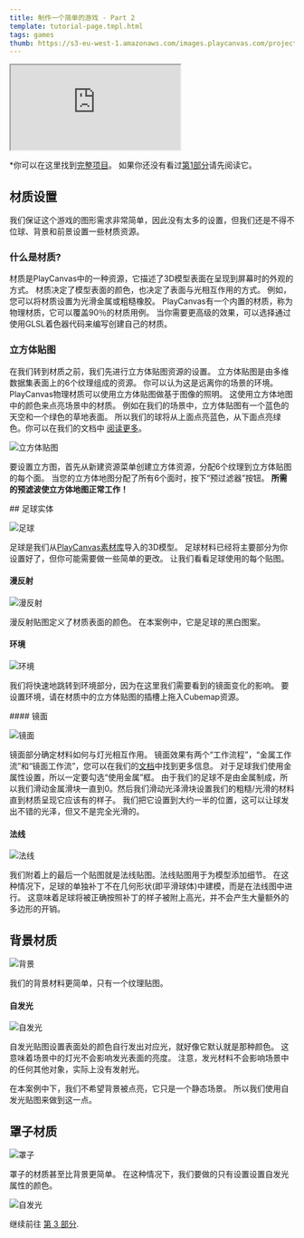 ```yaml
---
title: 制作一个简单的游戏 - Part 2
template: tutorial-page.tmpl.html
tags: games
thumb: https://s3-eu-west-1.amazonaws.com/images.playcanvas.com/projects/12/406050/LIJTDO-image-75.jpg
---
```


<iframe src="https://playcanv.as/p/KH37bnOk/?overlay=false"></iframe>

*你可以在这里找到[完整项目][16]。 如果你还没有看过[第1部分][1]请先阅读它。

## 材质设置

我们保证这个游戏的图形需求非常简单，因此没有太多的设置，但我们还是不得不位球、背景和前景设置一些材质资源。

### 什么是材质?

材质是PlayCanvas中的一种资源，它描述了3D模型表面在呈现到屏幕时的外观的方式。 材质决定了模型表面的颜色，也决定了表面与光相互作用的方式。 例如，您可以将材质设置为光滑金属或粗糙橡胶。 PlayCanvas有一个内置的材质，称为物理材质，它可以覆盖90％的材质用例。 当你需要更高级的效果，可以选择通过使用GLSL着色器代码来编写创建自己的材质。

### 立方体贴图

在我们转到材质之前，我们先进行立方体贴图资源的设置。 立方体贴图是由多维数据集表面上的6个纹理组成的资源。 你可以认为这是远离你的场景的环境。 PlayCanvas物理材质可以使用立方体贴图做基于图像的照明。 这使用立方体地图中的颜色来点亮场景中的材质。 例如在我们的场景中，立方体贴图有一个蓝色的天空和一个绿色的草地表面。 所以我们的球将从上面点亮蓝色，从下面点亮绿色。你可以在我们的文档中 [阅读更多][7]。

![立方体贴图][8]

要设置立方图，首先从新建资源菜单创建立方体资源，分配6个纹理到立方体贴图的每个面。 当您的立方体地图分配了所有6个面时，按下“预过滤器”按钮。 **所需的预滤波使立方体地图正常工作！**

## 足球实体

![足球][3]

足球是我们从[PlayCanvas素材库][2]导入的3D模型。 足球材料已经将主要部分为你设置好了，但你可能需要做一些简单的更改。 让我们看看足球使用的每个贴图。

#### 漫反射

![漫反射][4]

漫反射贴图定义了材质表面的颜色。 在本案例中，它是足球的黑白图案。

#### 环境

![环境][9]

我们将快速地跳转到环境部分，因为在这里我们需要看到的镜面变化的影响。 要设置环境，请在材质中的立方体贴图的插槽上拖入Cubemap资源。

#### 镜面

![镜面][5]

镜面部分确定材料如何与灯光相互作用。 镜面效果有两个“工作流程”，“金属工作流”和“镜面工作流”，您可以在我们的[文档][6]中找到更多信息。 对于足球我们使用金属性设置，所以一定要勾选“使用金属”框。 由于我们的足球不是由金属制成，所以我们滑动金属滑块一直到0。然后我们滑动光泽滑块设置我们的粗糙/光滑的材料直到材质呈现它应该有的样子。 我们把它设置到大约一半的位置，这可以让球发出不错的光泽，但又不是完全光滑的。

#### 法线

![法线][10]

我们附着上的最后一个贴图就是法线贴图。法线贴图用于为模型添加细节。 在这种情况下，足球的单独补丁不在几何形状(即平滑球体)中建模，而是在法线图中进行。 这意味着足球将被正确按照补丁的样子被附上高光，并不会产生大量额外的多边形的开销。

## 背景材质

![背景][11]

我们的背景材料更简单，只有一个纹理贴图。

#### 自发光

![自发光][12]

自发光贴图设置表面处的颜色自行发出对应光，就好像它默认就是那种颜色。 这意味着场景中的灯光不会影响发光表面的亮度。 注意，发光材料不会影响场景中的任何其他对象，实际上没有发射光。

在本案例中下，我们不希望背景被点亮，它只是一个静态场景。 所以我们使用自发光贴图来做到这一点。

## 罩子材质

![罩子][13]

罩子的材质甚至比背景更简单。 在这种情况下，我们要做的只有设置设置自发光属性的颜色。

![自发光][14]

继续前往 [第 3 部分][15].

[1]: /tutorials/keepyup-part-one/
[2]: https://store.playcanvas.com/
[3]: /images/tutorials/beginner/keepyup-part-two/ball-material.jpg
[4]: /images/tutorials/beginner/keepyup-part-two/ball-diffuse.jpg
[5]: /images/tutorials/beginner/keepyup-part-two/ball-spec.jpg
[6]: /user-manual/graphics/physical-rendering/physical-materials/
[7]: /user-manual/assets/cubemaps/
[8]: /images/tutorials/beginner/keepyup-part-two/cubemap-preview.jpg
[9]: /images/tutorials/beginner/keepyup-part-two/ball-env.jpg
[10]: /images/tutorials/beginner/keepyup-part-two/ball-normal.jpg
[11]: /images/tutorials/beginner/keepyup-part-two/backdrop-material.jpg
[12]: /images/tutorials/beginner/keepyup-part-two/backdrop-emissive.jpg
[13]: /images/tutorials/beginner/keepyup-part-two/overlay-material.jpg
[14]: /images/tutorials/beginner/keepyup-part-two/overlay-emissive.jpg
[15]: /tutorials/keepyup-part-three/
[16]: https://playcanvas.com/project/406050

